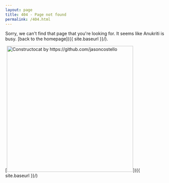 ```yaml
---
layout: page
title: 404 - Page not found
permalink: /404.html
---
```


Sorry, we can't find that page that you're looking for. It seems like Anukriti is busy. [back to the homepage]({{ site.baseurl }}/).

[<img src="{{ site.baseurl }}/images/404.jpg" alt="Constructocat by https://github.com/jasoncostello" style="width: 400px;"/>]({{ site.baseurl }}/)
